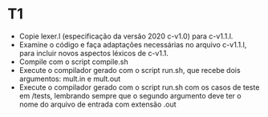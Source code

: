 # T1

- Copie lexer.l (especificação da versão 2020 c-v1.0) para c-v1.1.l.
- Examine o código e faça adaptações necessárias no arquivo c-v1.1.l, para incluir novos aspectos léxicos de  c-v1.1.
- Compile com o script compile.sh
- Execute o compilador gerado com o script run.sh, que recebe dois argumentos: mult.in e mult.out
- Execute o compilador gerado com o script run.sh com os casos de teste em /tests, lembrando sempre que o segundo argumento deve ter o nome do arquivo de entrada com extensão .out
